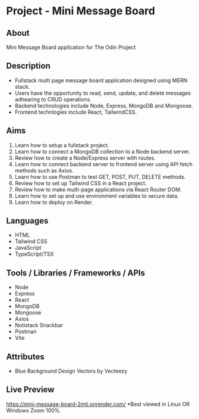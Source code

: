 # Project - Mini Message Board

## About

Mini Message Board application for The Odin Project

## Description

- Fullstack multi page message board application designed using MERN stack.
- Users have the opportunity to read, send, update, and delete messages adhearing to CRUD operations.
- Backend technologies include Node, Express, MongoDB and Mongoose.
- Frontend technlogies include React, TailwindCSS.

## Aims

1. Learn how to setup a fullstack project.
2. Learn how to connect a MongoDB collection to a Node backend server.
3. Review how to create a Node/Express server with routes.
4. Learn how to connect backend server to frontend server using API fetch methods such as Axios.
5. Learn how to use Postman to test GET, POST, PUT, DELETE methods.
6. Review how to set up Tailwind CSS in a React project.
7. Review how to make multi-page applications via React Router DOM.
8. Learn how to set up and use environment variables to secure data.
9. Learn how to deploy on Render.

## Languages

- HTML
- Tailwind CSS
- JavaScript
- TypeScript/TSX

## Tools / Libraries / Frameworks / APIs

- Node
- Express
- React
- MongoDB
- Mongoose
- Axios
- Notistack Snackbar
- Postman
- Vite

## Attributes

- Blue Background Design Vectors by Vecteezy

## Live Preview

https://mini-message-board-2mti.onrender.com/
*Best viewed in Linux OR Windows Zoom 100%.
